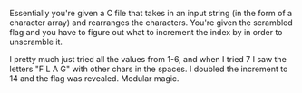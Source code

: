 Essentially you're given a C file that takes in an input string (in the form of a character array) and rearranges the characters. You're given the scrambled flag and you have to figure out what to increment the index by in order to unscramble it.

I pretty much just tried all the values from 1-6, and when I tried 7 I saw the letters "F L A G" with other chars in the spaces. I doubled the increment to 14 and the flag was revealed. Modular magic.
